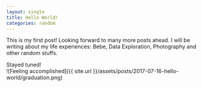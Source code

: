 ```yaml
---
layout: single
title: Hello World!
categories: random
---
```


This is my first post! Looking forward to many more posts ahead. I will be writing about my life 
experiences: Bebe, Data Exploration, Photography and other random stuffs. <br />

Stayed tuned! <br />
![Feeling accomplished]({{ site.url }}/assets/posts/2017-07-16-hello-world/graduation.png)
